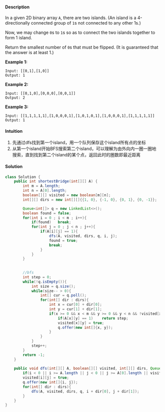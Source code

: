 #### Description

In a given 2D binary array `A`, there are two islands. (An island is a 4-directionally connected group of `1`s not connected to any other 1s.)

Now, we may change `0`s to `1`s so as to connect the two islands together to form 1 island.

Return the smallest number of `0`s that must be flipped. (It is guaranteed that the answer is at least 1.)

**Example 1:**

```
Input: [[0,1],[1,0]]
Output: 1
```

**Example 2:**

```
Input: [[0,1,0],[0,0,0],[0,0,1]]
Output: 2
```

**Example 3:**

```
Input: [[1,1,1,1,1],[1,0,0,0,1],[1,0,1,0,1],[1,0,0,0,1],[1,1,1,1,1]]
Output: 1
```

#### Intuition

1. 先通过dfs找到第一个island，用一个队列保存这个island所有点的坐标
2. 从第一个island开始BFS搜索第二个island，可以理解为由外向内一圈一圈地搜索，直到找到第二个island的某个点，返回此时的圈数即最近距离

#### Solution

```java
class Solution {
    public int shortestBridge(int[][] A) {
        int m = A.length;
        int n = A[0].length;
        boolean[][] visited = new boolean[m][n];
        int[][] dirs = new int[][]{{1, 0}, {-1, 0}, {0, 1}, {0, -1}};

        Queue<int[]> q = new LinkedList<>();
        boolean found = false;
        for(int i = 0 ; i < m ; i++){
            if(found)   break;
            for(int j = 0 ; j < n ; j++){
                if(A[i][j] == 1){
                    dfs(A, visited, dirs, q, i, j);
                    found = true;
                    break;
                }
            }
        }
        
        
        //bfs
        int step = 0;
        while(!q.isEmpty()){
            int size = q.size();
            while(size-- > 0){
                int[] cur = q.poll();
                for(int[] dir : dirs){
                    int x = cur[0] + dir[0];
                    int y = cur[1] + dir[1];
                    if(x >= 0 && x < m && y >= 0 && y < n && !visited[x][y]){
                        if(A[x][y] == 1)    return step;
                        visited[x][y] = true;
                        q.offer(new int[]{x, y});
                    }
                }
            }
            step++;
        }
        return -1;
    }
    
    public void dfs(int[][] A, boolean[][] visited, int[][] dirs, Queue<int[]> q, int i, int j){
        if(i < 0 || i >= A.length || j < 0 || j >= A[0].length || visited[i][j] || A[i][j] == 0) return;
        visited[i][j] = true;
        q.offer(new int[]{i, j});
        for(int[] dir : dirs){
            dfs(A, visited, dirs, q, i + dir[0], j + dir[1]);
        }
    }
}
```

